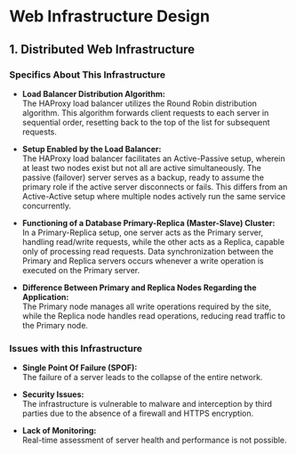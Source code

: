 # Web Infrastructure Design

## 1. Distributed Web Infrastructure

### Specifics About This Infrastructure

- **Load Balancer Distribution Algorithm:** <br />
    The HAProxy load balancer utilizes the Round Robin distribution algorithm. This algorithm forwards client requests to each server in sequential order, resetting back to the top of the list for subsequent requests.

- **Setup Enabled by the Load Balancer:** <br />
    The HAProxy load balancer facilitates an Active-Passive setup, wherein at least two nodes exist but not all are active simultaneously. The passive (failover) server serves as a backup, ready to assume the primary role if the active server disconnects or fails. This differs from an Active-Active setup where multiple nodes actively run the same service concurrently.

- **Functioning of a Database Primary-Replica (Master-Slave) Cluster:** <br />
    In a Primary-Replica setup, one server acts as the Primary server, handling read/write requests, while the other acts as a Replica, capable only of processing read requests. Data synchronization between the Primary and Replica servers occurs whenever a write operation is executed on the Primary server.

- **Difference Between Primary and Replica Nodes Regarding the Application:** <br />
    The Primary node manages all write operations required by the site, while the Replica node handles read operations, reducing read traffic to the Primary node.

### Issues with this Infrastructure

- **Single Point Of Failure (SPOF):** <br />
    The failure of a server leads to the collapse of the entire network.

- **Security Issues:** <br />
    The infrastructure is vulnerable to malware and interception by third parties due to the absence of a firewall and HTTPS encryption.

- **Lack of Monitoring:** <br />
    Real-time assessment of server health and performance is not possible.
